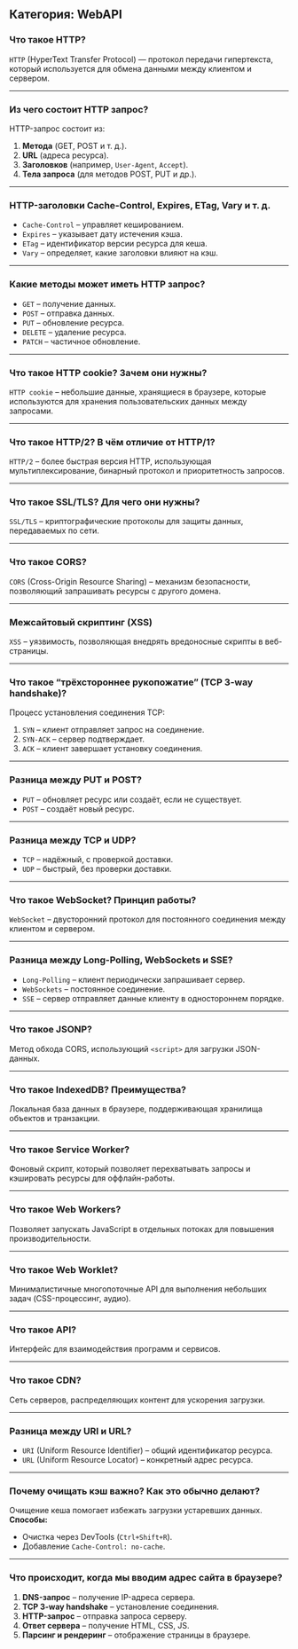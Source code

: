 ## Категория: WebAPI

### Что такое HTTP?

`HTTP` (HyperText Transfer Protocol) — протокол передачи гипертекста, который используется для обмена данными между клиентом и сервером.

---

### Из чего состоит HTTP запрос?

HTTP-запрос состоит из:

1. **Метода** (GET, POST и т. д.).
2. **URL** (адреса ресурса).
3. **Заголовков** (например, `User-Agent`, `Accept`).
4. **Тела запроса** (для методов POST, PUT и др.).

---

### HTTP-заголовки Cache-Control, Expires, ETag, Vary и т. д.

- `Cache-Control` – управляет кешированием.
- `Expires` – указывает дату истечения кэша.
- `ETag` – идентификатор версии ресурса для кеша.
- `Vary` – определяет, какие заголовки влияют на кэш.

---

### Какие методы может иметь HTTP запрос?

- `GET` – получение данных.
- `POST` – отправка данных.
- `PUT` – обновление ресурса.
- `DELETE` – удаление ресурса.
- `PATCH` – частичное обновление.

---

### Что такое HTTP cookie? Зачем они нужны?

`HTTP cookie` – небольшие данные, хранящиеся в браузере, которые используются для хранения пользовательских данных между запросами.

---

### Что такое HTTP/2? В чём отличие от HTTP/1?

`HTTP/2` – более быстрая версия HTTP, использующая мультиплексирование, бинарный протокол и приоритетность запросов.

---

### Что такое SSL/TLS? Для чего они нужны?

`SSL/TLS` – криптографические протоколы для защиты данных, передаваемых по сети.

---

### Что такое CORS?

`CORS` (Cross-Origin Resource Sharing) – механизм безопасности, позволяющий запрашивать ресурсы с другого домена.

---

### Межсайтовый скриптинг (XSS)

`XSS` – уязвимость, позволяющая внедрять вредоносные скрипты в веб-страницы.

---

### Что такое “трёхстороннее рукопожатие” (TCP 3-way handshake)?

Процесс установления соединения TCP:

1. `SYN` – клиент отправляет запрос на соединение.
2. `SYN-ACK` – сервер подтверждает.
3. `ACK` – клиент завершает установку соединения.

---

### Разница между PUT и POST?

- `PUT` – обновляет ресурс или создаёт, если не существует.
- `POST` – создаёт новый ресурс.

---

### Разница между TCP и UDP?

- `TCP` – надёжный, с проверкой доставки.
- `UDP` – быстрый, без проверки доставки.

---

### Что такое WebSocket? Принцип работы?

`WebSocket` – двусторонний протокол для постоянного соединения между клиентом и сервером.

---

### Разница между Long-Polling, WebSockets и SSE?

- `Long-Polling` – клиент периодически запрашивает сервер.
- `WebSockets` – постоянное соединение.
- `SSE` – сервер отправляет данные клиенту в одностороннем порядке.

---

### Что такое JSONP?

Метод обхода CORS, использующий `<script>` для загрузки JSON-данных.

---

### Что такое IndexedDB? Преимущества?

Локальная база данных в браузере, поддерживающая хранилища объектов и транзакции.

---

### Что такое Service Worker?

Фоновый скрипт, который позволяет перехватывать запросы и кэшировать ресурсы для оффлайн-работы.

---

### Что такое Web Workers?

Позволяет запускать JavaScript в отдельных потоках для повышения производительности.

---

### Что такое Web Worklet?

Минималистичные многопоточные API для выполнения небольших задач (CSS-процессинг, аудио).

---

### Что такое API?

Интерфейс для взаимодействия программ и сервисов.

---

### Что такое CDN?

Сеть серверов, распределяющих контент для ускорения загрузки.

---

### Разница между URI и URL?

- `URI` (Uniform Resource Identifier) – общий идентификатор ресурса.
- `URL` (Uniform Resource Locator) – конкретный адрес ресурса.

---

### Почему очищать кэш важно? Как это обычно делают?

Очищение кеша помогает избежать загрузки устаревших данных.
**Способы:**

- Очистка через DevTools (`Ctrl+Shift+R`).
- Добавление `Cache-Control: no-cache`.

---

### Что происходит, когда мы вводим адрес сайта в браузере?

1. **DNS-запрос** – получение IP-адреса сервера.
2. **TCP 3-way handshake** – установление соединения.
3. **HTTP-запрос** – отправка запроса серверу.
4. **Ответ сервера** – получение HTML, CSS, JS.
5. **Парсинг и рендеринг** – отображение страницы в браузере.
